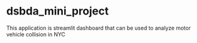 # dsbda_mini_project
This application is streamlit dashboard that can be used to analyze motor vehicle collision in NYC
